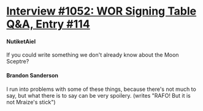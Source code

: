 # [Interview #1052: WOR Signing Table Q&A, Entry #114](https://www.theoryland.com/intvmain.php?i=1052#114)

#### NutiketAiel

If you could write something we don't already know about the Moon Sceptre?

#### Brandon Sanderson

I run into problems with some of these things, because there's not much to say, but what there is to say can be very spoilery. (writes "RAFO! But it is not Mraize's stick")

